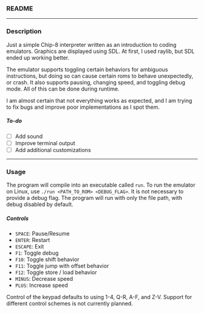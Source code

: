 ### README
___
### Description

Just a simple Chip-8 interpreter written as an introduction to coding emulators. Graphics are displayed using SDL. At first, I used raylib, but SDL ended up working better.

The emulator supports toggling certain behaviors for ambiguous instructions, but doing so can cause certain roms to behave unexpectedly, or crash.
It also supports pausing, changing speed, and toggling debug mode. All of this can be done during runtime.

I am almost certain that not everything works as expected, and I am trying to fix bugs and improve poor implementations as I spot them.

##### To-do

- [ ] Add sound
- [ ] Improve terminal output
- [ ] Add additional customizations

___
### Usage

The program will compile into an executable called `run`. To run the emulator on Linux, use `./run <PATH_TO_ROM> <DEBUG_FLAG>`.
It is not necessary to provide a debug flag. The program will run with only the file path, with debug disabled by default.

##### Controls

- `SPACE`:   Pause/Resume
- `ENTER`:   Restart
- `ESCAPE`:  Exit
- `F1`:      Toggle debug
- `F10`:     Toggle shift behavior
- `F11`:     Toggle jump with offset behavior
- `F12`:     Toggle store / load behavior
- `MINUS`:   Decrease speed
- `PLUS`:    Increase speed

Control of the keypad defaults to using 1-4, Q-R, A-F, and Z-V. Support for different control schemes is not currently planned.
